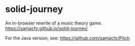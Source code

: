 # solid-journey
An in-browser rewrite of a music theory game.
https://samachr.github.io/solid-journey/


For the Java version, see:
https://github.com/samachr/Pitch
